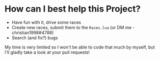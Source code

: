 # How can I best help this Project?
- Have fun with it, drive some races
- Create new races, submit them to the `Races.lua` (or DM me - christian1998#4788)
- Search (and fix?) bugs

My time is very limited so I won't be able to code that much by myself, but I'll gladly take a look at your pull requests!